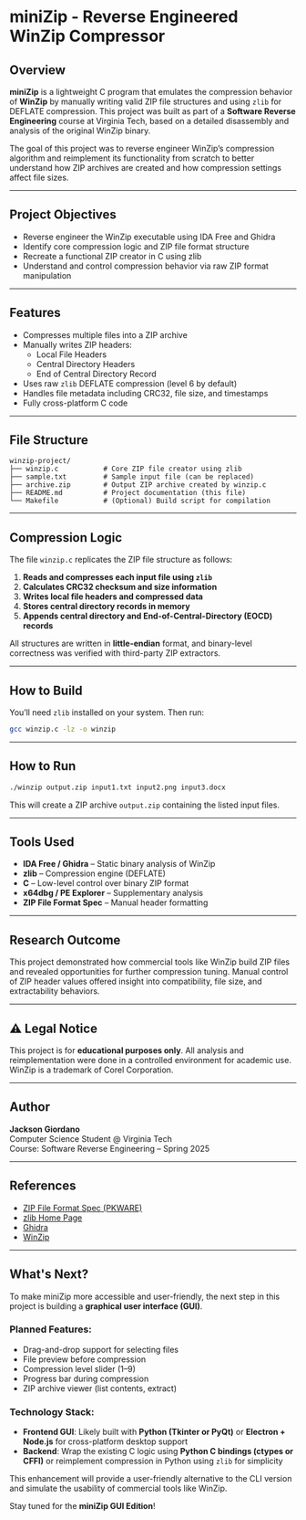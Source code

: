 # miniZip - Reverse Engineered WinZip Compressor

## Overview

**miniZip** is a lightweight C program that emulates the compression behavior of **WinZip** by manually writing valid ZIP file structures and using `zlib` for DEFLATE compression. This project was built as part of a **Software Reverse Engineering** course at Virginia Tech, based on a detailed disassembly and analysis of the original WinZip binary.

The goal of this project was to reverse engineer WinZip’s compression algorithm and reimplement its functionality from scratch to better understand how ZIP archives are created and how compression settings affect file sizes.

---

## Project Objectives

- Reverse engineer the WinZip executable using IDA Free and Ghidra
- Identify core compression logic and ZIP file format structure
- Recreate a functional ZIP creator in C using zlib
- Understand and control compression behavior via raw ZIP format manipulation

---

## Features

- Compresses multiple files into a ZIP archive
- Manually writes ZIP headers:
  - Local File Headers
  - Central Directory Headers
  - End of Central Directory Record
- Uses raw `zlib` DEFLATE compression (level 6 by default)
- Handles file metadata including CRC32, file size, and timestamps
- Fully cross-platform C code

---

## File Structure

```
winzip-project/
├── winzip.c           # Core ZIP file creator using zlib
├── sample.txt         # Sample input file (can be replaced)
├── archive.zip        # Output ZIP archive created by winzip.c
├── README.md          # Project documentation (this file)
└── Makefile           # (Optional) Build script for compilation
```

---

## Compression Logic

The file `winzip.c` replicates the ZIP file structure as follows:

1. **Reads and compresses each input file using `zlib`**
2. **Calculates CRC32 checksum and size information**
3. **Writes local file headers and compressed data**
4. **Stores central directory records in memory**
5. **Appends central directory and End-of-Central-Directory (EOCD) records**

All structures are written in **little-endian** format, and binary-level correctness was verified with third-party ZIP extractors.

---

## How to Build

You’ll need `zlib` installed on your system. Then run:

```bash
gcc winzip.c -lz -o winzip
```

---

## How to Run

```bash
./winzip output.zip input1.txt input2.png input3.docx
```

This will create a ZIP archive `output.zip` containing the listed input files.

---

## Tools Used

- **IDA Free / Ghidra** – Static binary analysis of WinZip
- **zlib** – Compression engine (DEFLATE)
- **C** – Low-level control over binary ZIP format
- **x64dbg / PE Explorer** – Supplementary analysis
- **ZIP File Format Spec** – Manual header formatting

---

## Research Outcome

This project demonstrated how commercial tools like WinZip build ZIP files and revealed opportunities for further compression tuning. Manual control of ZIP header values offered insight into compatibility, file size, and extractability behaviors.

---

## ⚠️ Legal Notice

This project is for **educational purposes only**. All analysis and reimplementation were done in a controlled environment for academic use. WinZip is a trademark of Corel Corporation.

---

## Author

**Jackson Giordano**  
Computer Science Student @ Virginia Tech  
Course: Software Reverse Engineering – Spring 2025

---

## References

- [ZIP File Format Spec (PKWARE)](https://pkware.cachefly.net/webdocs/casestudies/APPNOTE.TXT)
- [zlib Home Page](https://zlib.net)
- [Ghidra](https://ghidra-sre.org/)
- [WinZip](https://www.winzip.com/)

---
## What's Next?

To make miniZip more accessible and user-friendly, the next step in this project is building a **graphical user interface (GUI)**.

### Planned Features:
- Drag-and-drop support for selecting files
- File preview before compression
- Compression level slider (1–9)
- Progress bar during compression
- ZIP archive viewer (list contents, extract)

### Technology Stack:
- **Frontend GUI**: Likely built with **Python (Tkinter or PyQt)** or **Electron + Node.js** for cross-platform desktop support
- **Backend**: Wrap the existing C logic using **Python C bindings (ctypes or CFFI)** or reimplement compression in Python using `zlib` for simplicity

This enhancement will provide a user-friendly alternative to the CLI version and simulate the usability of commercial tools like WinZip.

Stay tuned for the **miniZip GUI Edition**!

